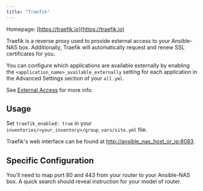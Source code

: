```yaml
---
title: "Traefik"
---
```


Homepage: [https://traefik.io](https://traefik.io)

Traefik is a reverse proxy used to provide external access to your Ansible-NAS box. Additionally, Traefik will automatically request and renew SSL certificates for you.

You can configure which applications are available externally by enabling the `<application_name>_available_externally` setting
for each application in the Advanced Settings section of your `all.yml`.

See [External Access](../../getting-started/external-access.md) for more info.

## Usage

Set `traefik_enabled: true` in your `inventories/<your_inventory>/group_vars/site.yml` file.

Traefik's web interface can be found at [http://ansible_nas_host_or_ip:8083](http://ansible_nas_host_or_ip:8083).

## Specific Configuration

You'll need to map port 80 and 443 from your router to your Ansible-NAS box. A quick search should reveal instruction for your model of router.
